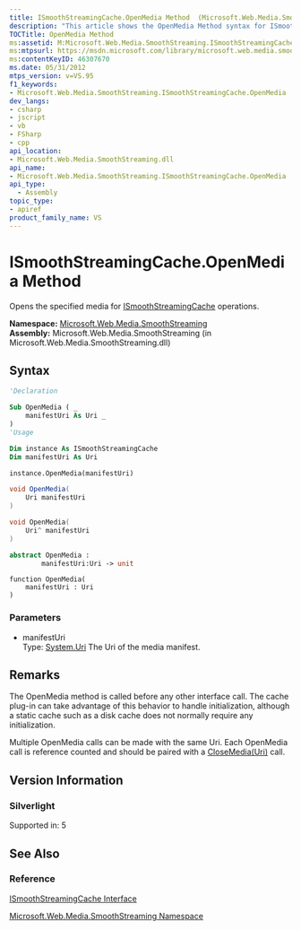 ```yaml
---
title: ISmoothStreamingCache.OpenMedia Method  (Microsoft.Web.Media.SmoothStreaming)
description: "This article shows the OpenMedia Method syntax for ISmoothStreaming cache operations."
TOCTitle: OpenMedia Method
ms:assetid: M:Microsoft.Web.Media.SmoothStreaming.ISmoothStreamingCache.OpenMedia(System.Uri)
ms:mtpsurl: https://msdn.microsoft.com/library/microsoft.web.media.smoothstreaming.ismoothstreamingcache.openmedia(v=VS.95)
ms:contentKeyID: 46307670
ms.date: 05/31/2012
mtps_version: v=VS.95
f1_keywords:
- Microsoft.Web.Media.SmoothStreaming.ISmoothStreamingCache.OpenMedia
dev_langs:
- csharp
- jscript
- vb
- FSharp
- cpp
api_location:
- Microsoft.Web.Media.SmoothStreaming.dll
api_name:
- Microsoft.Web.Media.SmoothStreaming.ISmoothStreamingCache.OpenMedia
api_type:
  - Assembly
topic_type:
- apiref
product_family_name: VS
---
```


# ISmoothStreamingCache.OpenMedia Method

Opens the specified media for [ISmoothStreamingCache](ismoothstreamingcache-interface-microsoft-web-media-smoothstreaming_1.md) operations.

**Namespace:**  [Microsoft.Web.Media.SmoothStreaming](microsoft-web-media-smoothstreaming-namespace_1.md)  
**Assembly:**  Microsoft.Web.Media.SmoothStreaming (in Microsoft.Web.Media.SmoothStreaming.dll)

## Syntax

```vb
'Declaration

Sub OpenMedia ( _
    manifestUri As Uri _
)
'Usage

Dim instance As ISmoothStreamingCache
Dim manifestUri As Uri

instance.OpenMedia(manifestUri)
```

```csharp
void OpenMedia(
    Uri manifestUri
)
```

```cpp
void OpenMedia(
    Uri^ manifestUri
)
```

``` fsharp
abstract OpenMedia : 
        manifestUri:Uri -> unit 
```

```jscript
function OpenMedia(
    manifestUri : Uri
)
```

### Parameters

  - manifestUri  
    Type: [System.Uri](https://msdn.microsoft.com/library/txt7706a\(v=vs.95\))  
    The Uri of the media manifest.

## Remarks

The OpenMedia method is called before any other interface call. The cache plug-in can take advantage of this behavior to handle initialization, although a static cache such as a disk cache does not normally require any initialization.

Multiple OpenMedia calls can be made with the same Uri. Each OpenMedia call is reference counted and should be paired with a [CloseMedia(Uri)](ismoothstreamingcache-closemedia-method-microsoft-web-media-smoothstreaming.md) call.

## Version Information

### Silverlight

Supported in: 5  

## See Also

### Reference

[ISmoothStreamingCache Interface](ismoothstreamingcache-interface-microsoft-web-media-smoothstreaming_1.md)

[Microsoft.Web.Media.SmoothStreaming Namespace](microsoft-web-media-smoothstreaming-namespace_1.md)
